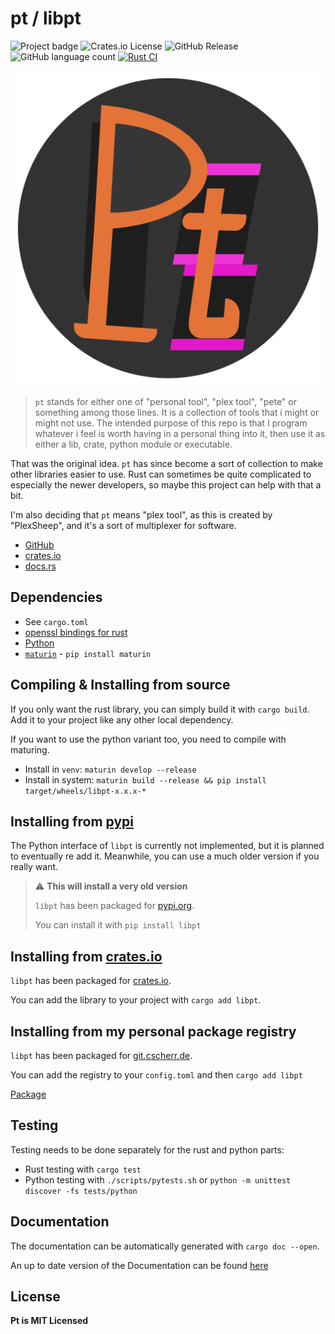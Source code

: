 # pt / libpt

![Project badge](https://img.shields.io/badge/language-Rust-blue.svg)
![Crates.io License](https://img.shields.io/crates/l/pt)
![GitHub Release](https://img.shields.io/github/v/release/PlexSheep/pt)
![GitHub language count](https://img.shields.io/github/languages/count/PlexSheep/pt)
[![Rust CI](https://github.com/PlexSheep/pt/actions/workflows/cargo.yaml/badge.svg)](https://github.com/PlexSheep/pt/actions/workflows/cargo.yaml)

![pt-logo](data/media/pt-logo.svg)

> `pt` stands for either one of "personal tool", "plex tool", "pete" or something among those lines.
It is a collection of tools that i might or might not use. The intended purpose of this repo is that
I program whatever i feel is worth having in a personal thing into it, then use it as either a lib,
crate, python module or executable.

That was the original idea. `pt` has since become a sort of collection to make 
other libraries easier to use. Rust can sometimes be quite complicated to 
especially the newer developers, so maybe this project can help with that a bit.

I'm also deciding that `pt` means "plex tool", as this is created by "PlexSheep", 
and it's a sort of multiplexer for software.

* [GitHub](https://github.com/PlexSheep/pt)
* [crates.io](https://crates.io/crates/pt)
* [docs.rs](https://docs.rs/pt/latest/pt/)

## Dependencies

- See `cargo.toml`
- [openssl bindings for rust](https://docs.rs/openssl/latest/openssl/)
- [Python](https://www.python.org/)
- [`maturin`](https://maturin.rs) - `pip install maturin`

## Compiling & Installing from source

If you only want the rust library, you can simply build it with `cargo build`. Add it to your
project like any other local dependency.

If you want to use the python variant too, you need to compile with maturing.

- Install in `venv`: `maturin develop --release`
- Install in system: `maturin build --release && pip install target/wheels/libpt-x.x.x-*`

## Installing from [pypi](https://pypi.org)

The Python interface of `libpt` is currently not implemented, but it is planned
to eventually re add it. Meanwhile, you can use a much older version if you
really want.

> :warning: **This will install a very old version**
>
> `libpt` has been packaged for [pypi.org](https://pypi.org/project/libpt/).
>
> You can install it with `pip install libpt`

## Installing from [crates.io](https://crates.io)


`libpt` has been packaged for [crates.io](https://crates.io/crates/libpt).

You can add the library to your project with `cargo add libpt`.

## Installing from my personal package registry

`libpt` has been packaged for [git.cscherr.de](https://git.cscherr.de).

You can add the registry to your `config.toml` and then `cargo add libpt`

[Package](https://git.cscherr.de/PlexSheep/-/packages/cargo/libpt/)

## Testing

Testing needs to be done separately for the rust and python parts:

- Rust testing with `cargo test`
- Python testing with `./scripts/pytests.sh` or `python -m unittest discover -fs tests/python`

## Documentation

The documentation can be automatically generated with `cargo doc --open`.

An up to date version of the Documentation can be found [here](https://docs.rs/libpt/)

## License

**Pt is MIT Licensed**
